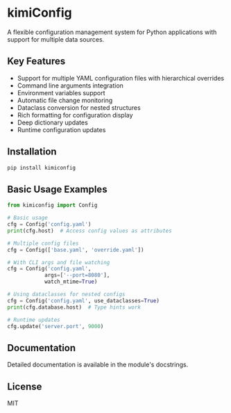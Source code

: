 # kimiConfig

A flexible configuration management system for Python applications with support for multiple data sources.

## Key Features

- Support for multiple YAML configuration files with hierarchical overrides
- Command line arguments integration
- Environment variables support
- Automatic file change monitoring
- Dataclass conversion for nested structures
- Rich formatting for configuration display
- Deep dictionary updates
- Runtime configuration updates

## Installation

```bash
pip install kimiconfig
```

## Basic Usage Examples

```python
from kimiconfig import Config

# Basic usage
cfg = Config('config.yaml')
print(cfg.host)  # Access config values as attributes

# Multiple config files
cfg = Config(['base.yaml', 'override.yaml'])

# With CLI args and file watching
cfg = Config('config.yaml', 
            args=['--port=8080'],
            watch_mtime=True)

# Using dataclasses for nested configs
cfg = Config('config.yaml', use_dataclasses=True)
print(cfg.database.host)  # Type hints work

# Runtime updates
cfg.update('server.port', 9000)
```

## Documentation

Detailed documentation is available in the module's docstrings.

## License

MIT 